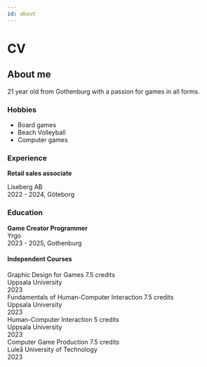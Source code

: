 ```yaml
---
id: about
---
```


# CV

## About me

21 year old from Gothenburg with a passion for games in all forms.  

### Hobbies
- Board games
- Beach Volleyball
- Computer games

### Experience

**Retail sales associate** 

Liseberg AB  
2022 - 2024, Göteborg

### Education

**Game Creator Programmer**  
Yrgo  
2023 - 2025, Gothenburg  

#### Independent Courses
Graphic Design for Games 7.5 credits  
Uppsala University  
2023  
Fundamentals of Human-Computer Interaction 7.5 credits  
Uppsala University  
2023  
Human-Computer Interaction 5 credits  
Uppsala University  
2023  
Computer Game Production 7.5 credits  
Luleå University of Technology  
2023  

